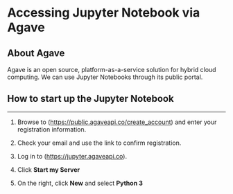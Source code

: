 # Accessing Jupyter Notebook via Agave

## About Agave

 Agave is an open source, platform-as-a-service solution for hybrid cloud computing.  We can use Jupyter Notebooks through its public portal.
 

## How to start up the Jupyter Notebook

---
1. Browse to (https://public.agaveapi.co/create_account) and enter your registration information.

2. Check your email and use the link to confirm registration.

3. Log in to (https://jupyter.agaveapi.co).

4. Click **Start my Server**

5. On the right, click **New** and select **Python 3**
